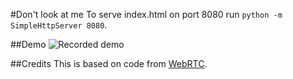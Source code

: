 #Don't look at me
To serve index.html on port 8080 run `python -m SimpleHttpServer 8080`.

##Demo
![Recorded demo](https://github.com/jminjie/d-ont-look-at-me/raw/master/res/demo.gif)

##Credits
This is based on code from
[WebRTC](https://github.com/webrtc/samples/tree/gh-pages/src/content/getusermedia/record).

